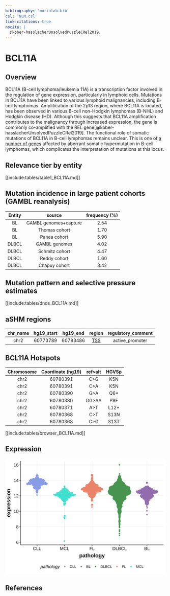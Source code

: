 ```yaml
---
bibliography: 'morinlab.bib'
csl: 'NLM.csl'
link-citations: true
nocite: |
  @kober-hasslacherUnsolvedPuzzleCRel2019, 
---
```

# BCL11A

## Overview
BCL11A (B-cell lymphoma/leukemia 11A) is a transcription factor involved in the regulation of gene expression, particularly in lymphoid cells. Mutations in BCL11A have been linked to various lymphoid malignancies, including B-cell lymphomas. Amplification of the 2p13 region, where BCL11A is located, has been observed in various B-cell non-Hodgkin lymphomas (B-NHL) and Hodgkin disease (HD). Although this suggests that BCL11A amplification contributes to the malignancy through increased expression, the gene is commonly co-amplified with the REL gene[@kober-hasslacherUnsolvedPuzzleCRel2019]. The functional role of somatic mutations of BCL11A in B-cell lymphomas remains unclear. This is one of [a number of genes](https://github.com/morinlab/LLMPP/wiki/ashm) affected by aberrant somatic hypermutation in B-cell lymphomas, which complicates the interpretation of mutations at this locus.

## Relevance tier by entity

[[include:tables/table1_BCL11A.md]]

## Mutation incidence in large patient cohorts (GAMBL reanalysis)

|Entity|source               |frequency (%)|
|:------:|:---------------------:|:-------------:|
|BL    |GAMBL genomes+capture|2.54         |
|BL    |Thomas cohort        |1.70         |
|BL    |Panea cohort         |5.90         |
|DLBCL |GAMBL genomes        |4.02         |
|DLBCL |Schmitz cohort       |4.47         |
|DLBCL |Reddy cohort         |1.60         |
|DLBCL |Chapuy cohort        |3.42         |

## Mutation pattern and selective pressure estimates

[[include:tables/dnds_BCL11A.md]]

## aSHM regions

|chr_name|hg19_start|hg19_end|region                                                                                   |regulatory_comment|
|:--------:|:----------:|:--------:|:--------:|:------------------:|
|chr2    |60773789  |60783486|[TSS](https://genome.ucsc.edu/s/rdmorin/GAMBL%20hg19?position=chr2%3A60773789%2D60783486)|active_promoter   |



## BCL11A Hotspots

| Chromosome |Coordinate (hg19) | ref>alt | HGVSp | 
 | :---:| :---: | :--: | :---: |
| chr2 | 60780391 | C>G | K5N |
| chr2 | 60780391 | C>A | K5N |
| chr2 | 60780390 | G>A | Q6* |
| chr2 | 60780380 | GG>AA | P9F |
| chr2 | 60780371 | A>T | L12* |
| chr2 | 60780368 | C>T | S13N |
| chr2 | 60780368 | C>G | S13T |

[[include:tables/browser_BCL11A.md]]

## Expression
![](images/gene_expression/BCL11A_by_pathology.svg)
<!-- ORIGIN: Unknown -->


## References


